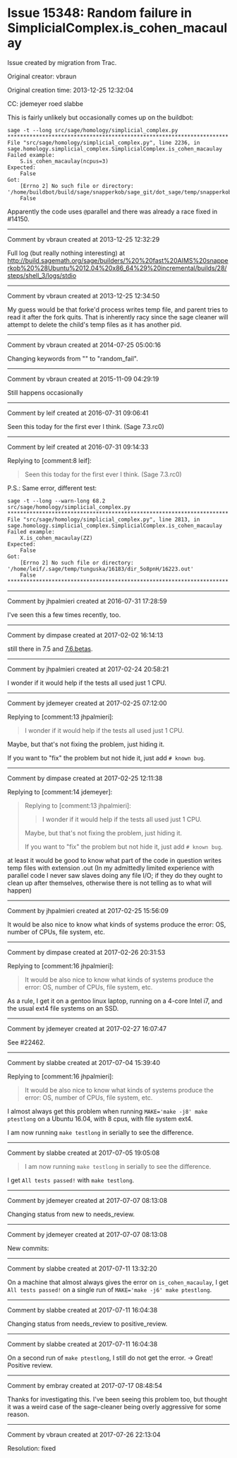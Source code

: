 # Issue 15348: Random failure in SimplicialComplex.is_cohen_macaulay

Issue created by migration from Trac.

Original creator: vbraun

Original creation time: 2013-12-25 12:32:04

CC:  jdemeyer roed slabbe

This is fairly unlikely but occasionally comes up on the buildbot:

```
sage -t --long src/sage/homology/simplicial_complex.py
**********************************************************************
File "src/sage/homology/simplicial_complex.py", line 2236, in sage.homology.simplicial_complex.SimplicialComplex.is_cohen_macaulay
Failed example:
    S.is_cohen_macaulay(ncpus=3)
Expected:
    False
Got:
    [Errno 2] No such file or directory: '/home/buildbot/build/sage/snapperkob/sage_git/dot_sage/temp/snapperkob/10634/dir_n0BDmn/10759.out'
    False
```

Apparently the code uses `@`parallel and there was already a race fixed in #14150.


---

Comment by vbraun created at 2013-12-25 12:32:29

Full log (but really nothing interesting) at http://build.sagemath.org/sage/builders/%20%20fast%20AIMS%20snapperkob%20%28Ubuntu%2012.04%20x86_64%29%20incremental/builds/28/steps/shell_3/logs/stdio


---

Comment by vbraun created at 2013-12-25 12:34:50

My guess would be that forke'd process writes temp file, and parent tries to read it after the fork quits. That is inherently racy since the sage cleaner will attempt to delete the child's temp files as it has another pid.


---

Comment by vbraun created at 2014-07-25 05:00:16

Changing keywords from "" to "random_fail".


---

Comment by vbraun created at 2015-11-09 04:29:19

Still happens occasionally


---

Comment by leif created at 2016-07-31 09:06:41

Seen this today for the first ever I think.  (Sage 7.3.rc0)


---

Comment by leif created at 2016-07-31 09:14:33

Replying to [comment:8 leif]:
> Seen this today for the first ever I think.  (Sage 7.3.rc0)

P.S.:  Same error, different test:

```
sage -t --long --warn-long 68.2 src/sage/homology/simplicial_complex.py
**********************************************************************
File "src/sage/homology/simplicial_complex.py", line 2813, in sage.homology.simplicial_complex.SimplicialComplex.is_cohen_macaulay
Failed example:
    X.is_cohen_macaulay(ZZ)
Expected:
    False
Got:
    [Errno 2] No such file or directory: '/home/leif/.sage/temp/tunguska/16183/dir_5o8pnH/16223.out'
    False
**********************************************************************
```



---

Comment by jhpalmieri created at 2016-07-31 17:28:59

I've seen this a few times recently, too.


---

Comment by dimpase created at 2017-02-02 16:14:13

still there in 7.5 and [7.6.betas](https://groups.google.com/d/msg/sage-release/TMI3trb0G74/8z7F8V52DgAJ).


---

Comment by jhpalmieri created at 2017-02-24 20:58:21

I wonder if it would help if the tests all used just 1 CPU.


---

Comment by jdemeyer created at 2017-02-25 07:12:00

Replying to [comment:13 jhpalmieri]:
> I wonder if it would help if the tests all used just 1 CPU.

Maybe, but that's not fixing the problem, just hiding it.

If you want to "fix" the problem but not hide it, just add `# known bug`.


---

Comment by dimpase created at 2017-02-25 12:11:38

Replying to [comment:14 jdemeyer]:
> Replying to [comment:13 jhpalmieri]:
> > I wonder if it would help if the tests all used just 1 CPU.
> 
> Maybe, but that's not fixing the problem, just hiding it.
> 
> If you want to "fix" the problem but not hide it, just add `# known bug`.

at least it would be good to know what part of the code in question writes temp files with extension .out
(In my admittedly limited experience with parallel code I never saw slaves doing any file I/O; if they do they ought to clean up after themselves, otherwise there is not telling as to what will happen)


---

Comment by jhpalmieri created at 2017-02-25 15:56:09

It would be also nice to know what kinds of systems produce the error: OS, number of CPUs, file system, etc.


---

Comment by dimpase created at 2017-02-26 20:31:53

Replying to [comment:16 jhpalmieri]:
> It would be also nice to know what kinds of systems produce the error: OS, number of CPUs, file system, etc.

As a rule, I get it on a gentoo linux laptop, running on a 4-core Intel i7, and the usual ext4 file systems on an SSD.


---

Comment by jdemeyer created at 2017-02-27 16:07:47

See #22462.


---

Comment by slabbe created at 2017-07-04 15:39:40

Replying to [comment:16 jhpalmieri]:
> It would be also nice to know what kinds of systems produce the error: OS, number of CPUs, file system, etc.

I almost always get this problem when running `MAKE='make -j8' make ptestlong` on a Ubuntu 16.04, with 8 cpus, with file system ext4.

I am now running `make testlong` in serially to see the difference.


---

Comment by slabbe created at 2017-07-05 19:05:08

> I am now running `make testlong` in serially to see the difference.

I get `All tests passed!` with `make testlong`.


---

Comment by jdemeyer created at 2017-07-07 08:13:08

Changing status from new to needs_review.


---

Comment by jdemeyer created at 2017-07-07 08:13:08

New commits:


---

Comment by slabbe created at 2017-07-11 13:32:20

On a machine that almost always gives the error on `is_cohen_macaulay`, I get `All tests passed!` on a single run of `MAKE='make -j6' make ptestlong`.


---

Comment by slabbe created at 2017-07-11 16:04:38

Changing status from needs_review to positive_review.


---

Comment by slabbe created at 2017-07-11 16:04:38

On a second run of `make ptestlong`, I still do not get the error. -> Great! Positive review.


---

Comment by embray created at 2017-07-17 08:48:54

Thanks for investigating this.  I've been seeing this problem too, but thought it was a weird case of the sage-cleaner being overly aggressive for some reason.


---

Comment by vbraun created at 2017-07-26 22:13:04

Resolution: fixed
